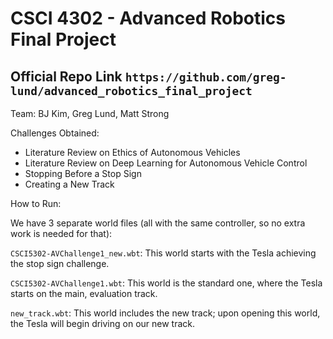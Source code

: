 # CSCI 4302 - Advanced Robotics Final Project

## Official Repo Link `https://github.com/greg-lund/advanced_robotics_final_project`

Team: BJ Kim, Greg Lund, Matt Strong

Challenges Obtained:

- Literature Review on Ethics of Autonomous Vehicles
- Literature Review on Deep Learning for Autonomous Vehicle Control
- Stopping Before a Stop Sign
- Creating a New Track


How to Run:

We have 3 separate world files (all with the same controller, so no extra work is needed for that):


`CSCI5302-AVChallenge1_new.wbt`: This world starts with the Tesla achieving the stop sign challenge.


`CSCI5302-AVChallenge1.wbt`: This world is the standard one, where the Tesla starts on the main, evaluation track.


`new_track.wbt`: This world includes the new track; upon opening this world, the Tesla will begin driving on our new track.
